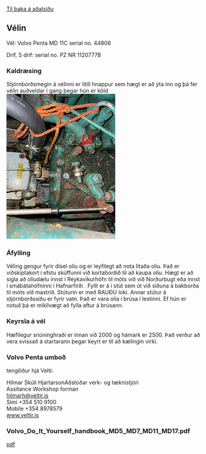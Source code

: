 [Til baka á aðalsíðu](README.md)
## Vélin
Vél: Volvo Penta MD 11C serial no. 44806

Drif, S drif:  serial no. PZ NR 1120777B 

### Kaldræsing
Stjórnborðsmegin á vélinni er lítill hnappur sem hægt er að ýta inn og þá fer vélin auðveldar í gang þegar hún er köld
![Hnappur fyrir kaldræsingu](kaldstartsm.jpg)

### Áfylling
Véling gengur fyrir dísel olíu og er leyfilegt að nota litaða olíu. Það er viðskiptakort í efstu skúffunni við kortaborðið til að kaupa olíu. Hægt er að sigla að olíudælu innst í Reykavíkurhöfn til móts við við Norðurbugt eða innst í smábátahöfninni í Hafnarfirði . Fyllt er á í stút sem út við síðuna á bakborða til móts við mastrið. Stúturin er með RAUÐU loki. Annar stútur á stjórnborðssíðu er fyrir vatn. Það er vara olía í brúsa í lestinni. Ef hún er notuð þá er mikilvægt að fylla aftur á brúsann.

### Keyrsla á vél
Hæfilegur snúninghraði er innan við 2000 og hámark er 2500. Það verður að vera svissað á startarann þegar keyrt er til að kælingin virki.

### Volvo Penta umboð

tengiliður hjá Velti:  

Hilmar Skúli HjartarsonAðstoðar verk- og tæknistjóri  
Assitance Workshop forman  
hilmarh@veltir.is  
Sími +354 510 9100  
Mobile +354 8978579  
www.veltir.is  

### Volvo_Do_It_Yourself_handbook_MD5_MD7_MD11_MD17.pdf
[pdf](skrar/Volvo_Do_It_Yourself_handbook_MD5_MD7_MD11_MD17.pdf)
